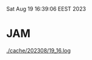 Sat Aug 19 16:39:06 EEST 2023
# JAM
<a href='./cache/202308/19_16.log'>./cache/202308/19_16.log</a>
